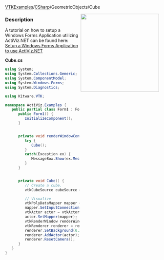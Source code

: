 [VTKExamples](/index/)/[CSharp](/CSharp)/GeometricObjects/Cube

<img align="right" src="https://github.com/lorensen/VTKExamples/blob/gh-pages/Testing/Baseline/GeometricObjects/TestCube.png?raw=true" width="256" />

### Description
A tutorial on how to setup a Windows Forms Application utilizing ActiViz.NET can be found here: [Setup a Windows Forms Application to use ActiViz.NET](http://www.vtk.org/Wiki/VTK/CSharp/ActiViz.NET)

**Cube.cs**
```csharp
using System;
using System.Collections.Generic;
using System.ComponentModel;
using System.Windows.Forms;
using System.Diagnostics;

using Kitware.VTK;

namespace ActiViz.Examples {
   public partial class Form1 : Form {
      public Form1() {
         InitializeComponent();
      }


      private void renderWindowControl1_Load(object sender, EventArgs e) {
         try {
            Cube();
         }
         catch(Exception ex) {
            MessageBox.Show(ex.Message, "Exception", MessageBoxButtons.OK);
         }
      }


      private void Cube() {
         // Create a cube.  
         vtkCubeSource cubeSource = vtkCubeSource.New();

         // Visualize
         vtkPolyDataMapper mapper = vtkPolyDataMapper.New();
         mapper.SetInputConnection(cubeSource.GetOutputPort());
         vtkActor actor = vtkActor.New();
         actor.SetMapper(mapper);
         vtkRenderWindow renderWindow = renderWindowControl1.RenderWindow;
         vtkRenderer renderer = renderWindow.GetRenderers().GetFirstRenderer();
         renderer.SetBackground(0.3, 0.2, 0.1);
         renderer.AddActor(actor);
         renderer.ResetCamera();
      }
   }
}
```

